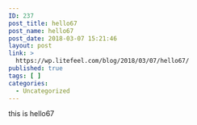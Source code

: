 ```yaml
---
ID: 237
post_title: hello67
post_name: hello67
post_date: 2018-03-07 15:21:46
layout: post
link: >
  https://wp.litefeel.com/blog/2018/03/07/hello67/
published: true
tags: [ ]
categories:
  - Uncategorized
---
```

this is hello67
